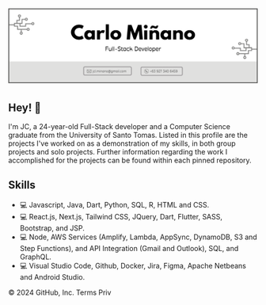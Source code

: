 <h1 align="center">
  <img src="https://github.com/Crufixs/Crufixs/blob/main/Header.png" alt="Carlo Minano" />
</h1>

## Hey! 👋
I'm JC, a 24-year-old Full-Stack developer and a Computer Science graduate from the University of Santo Tomas. Listed in this profile are the projects I've worked on as a demonstration of my skills, in both group projects and solo projects. Further information regarding the work I accomplished for the projects can be found within each pinned repository.

## Skills
- 💻 Javascript, Java, Dart, Python, SQL, R, HTML and CSS.
- 💻 React.js, Next.js, Tailwind CSS, JQuery, Dart, Flutter, SASS, Bootstrap, and JSP.
- 💻 Node, AWS Services (Amplify, Lambda, AppSync, DynamoDB, S3 and Step Functions), and API Integration (Gmail and Outlook), SQL, and GraphQL.
- 💻 Visual Studio Code, Github, Docker, Jira, Figma, Apache Netbeans and Android Studio.

© 2024 GitHub, Inc.
Terms
Priv
